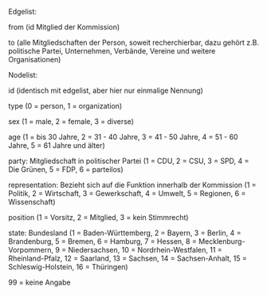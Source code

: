 Edgelist:

from (id Mitglied der Kommission) 

to (alle Mitgliedschaften der Person, soweit recherchierbar, dazu gehört z.B. politische Partei, Unternehmen, Verbände, Vereine und weitere Organisationen)

Nodelist:

id (identisch mit edgelist, aber hier nur einmalige Nennung) 

type (0 = person, 1 = organization)

sex (1 = male, 2 = female, 3 = diverse)

age (1 = bis 30 Jahre, 2 = 31 - 40 Jahre, 3 = 41 - 50 Jahre, 4 = 51 - 60 Jahre, 5 = 61 Jahre und älter)

party: Mitgliedschaft in politischer Partei (1 = CDU, 2 = CSU, 3 = SPD, 4 = Die Grünen, 5 = FDP, 6 = parteilos)

representation: Bezieht sich auf die Funktion innerhalb der Kommission (1 = Politik, 2 = Wirtschaft, 3 = Gewerkschaft, 4 = Umwelt, 5 = Regionen, 6 = Wissenschaft)

position (1 = Vorsitz, 2 = Mitglied, 3 = kein Stimmrecht)

state: Bundesland (1 = Baden-Württemberg, 2 = Bayern, 3 = Berlin, 4 = Brandenburg, 5 = Bremen, 6 = Hamburg, 7 = Hessen, 8 = Mecklenburg-Vorpommern, 9 = Niedersachsen, 10 = Nordrhein-Westfalen, 11 = Rheinland-Pfalz, 12 = Saarland, 13 = Sachsen, 14 = Sachsen-Anhalt, 15 = Schleswig-Holstein, 16 = Thüringen)

99 = keine Angabe
